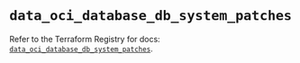 # `data_oci_database_db_system_patches`

Refer to the Terraform Registry for docs: [`data_oci_database_db_system_patches`](https://registry.terraform.io/providers/hashicorp/oci/7.19.0/docs/data-sources/database_db_system_patches).
